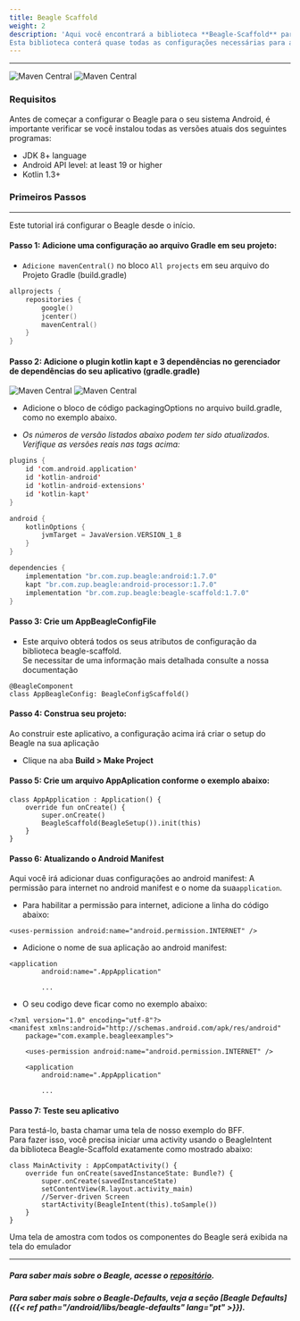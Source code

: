 ```yaml
---
title: Beagle Scaffold
weight: 2
description: 'Aqui você encontrará a biblioteca **Beagle-Scaffold** para ajudá-lo a iniciar um projeto usando o Beagle no Android.
Esta biblioteca conterá quase todas as configurações necessárias para adicionar o Beagle a um projeto Android.'
---
```


---


![Maven Central](https://img.shields.io/maven-central/v/br.com.zup.beagle/beagle-scaffold?color=green&label=Beagle-Scaffold)
![**Maven Central**](https://img.shields.io/maven-central/v/br.com.zup.beagle/android?label=Beagle)

### Requisitos
Antes de começar a configurar o Beagle para o seu sistema Android, é importante verificar se você instalou todas as versões atuais dos seguintes programas:

* JDK 8+ language
* Android API level: at least 19 or higher
* Kotlin 1.3+

### Primeiros Passos
<hr>

Este tutorial irá configurar o Beagle desde o início.

#### **Passo 1:** Adicione uma configuração ao arquivo Gradle em seu projeto:
- `Adicione mavenCentral()` no bloco `All projects` em seu arquivo do Projeto Gradle (build.gradle) <br>

```kotlin
allprojects {
    repositories {
        google()
        jcenter()
        mavenCentral()
    }
}
```
#### **Passo 2:** Adicione o plugin kotlin kapt e 3 dependências no gerenciador de dependências do seu aplicativo (gradle.gradle) <br>

 ![Maven Central](https://img.shields.io/maven-central/v/br.com.zup.beagle/beagle-scaffold?color=green&label=Beagle-Scaffold)
 ![Maven Central](https://img.shields.io/maven-central/v/br.com.zup.beagle/android?label=Beagle)                                                                   

* Adicione o bloco de código packagingOptions no arquivo build.gradle, como no exemplo abaixo.

* _Os números de versão listados abaixo podem ter sido atualizados. Verifique as versões reais nas tags acima:_
```kotlin
plugins {
    id 'com.android.application'
    id 'kotlin-android'
    id 'kotlin-android-extensions'
    id 'kotlin-kapt'
}

android {
    kotlinOptions {
        jvmTarget = JavaVersion.VERSION_1_8
    }
}

dependencies {
    implementation "br.com.zup.beagle:android:1.7.0"
    kapt "br.com.zup.beagle:android-processor:1.7.0"
    implementation "br.com.zup.beagle:beagle-scaffold:1.7.0"
}
```

#### **Passo 3:** Crie um AppBeagleConfigFile
* Este arquivo obterá todos os seus atributos de configuração da biblioteca beagle-scaffold. <br>
Se necessitar de uma informação mais detalhada consulte a nossa documentação

```
@BeagleComponent
class AppBeagleConfig: BeagleConfigScaffold()
```
#### **Passo 4:** Construa seu projeto: 
Ao construir este aplicativo, a configuração acima irá criar o setup do Beagle na sua aplicação<br>
* Clique na aba **Build > Make Project**

#### **Passo 5:** Crie um arquivo AppAplication conforme o exemplo abaixo:
```
class AppApplication : Application() {
    override fun onCreate() {
        super.onCreate()
        BeagleScaffold(BeagleSetup()).init(this)
    }
}
```

#### **Passo 6:** Atualizando o Android Manifest

Aqui você irá adicionar duas configurações ao android manifest: A permissão para internet no android manifest e o nome da sua`application`. 

* Para habilitar a permissão para internet, adicione a linha do código abaixo: 

```markup
<uses-permission android:name="android.permission.INTERNET" />
```

* Adicione o nome de sua aplicação ao android manifest:

```markup
<application
        android:name=".AppApplication"

        ...
```

* O seu codigo deve ficar como no exemplo abaixo:

```markup
<?xml version="1.0" encoding="utf-8"?>
<manifest xmlns:android="http://schemas.android.com/apk/res/android"
    package="com.example.beagleexamples">

    <uses-permission android:name="android.permission.INTERNET" />

    <application
        android:name=".AppApplication"

        ...
```

#### **Passo 7:** Teste seu aplicativo <br>
Para testá-lo, basta chamar uma tela de nosso exemplo do BFF. <br>
Para fazer isso, você precisa iniciar uma activity usando o BeagleIntent <br>
da biblioteca Beagle-Scaffold exatamente como mostrado abaixo:
```
class MainActivity : AppCompatActivity() {
    override fun onCreate(savedInstanceState: Bundle?) {
        super.onCreate(savedInstanceState)
        setContentView(R.layout.activity_main)
        //Server-driven Screen
        startActivity(BeagleIntent(this).toSample())
    }
}
```
Uma tela de amostra com todos os componentes do Beagle será exibida na tela do emulador

<hr>

##### Para saber mais sobre o Beagle, acesse o [repositório](https://github.com/ZupIT/beagle).
##### Para saber mais sobre o Beagle-Defaults, veja a seção [Beagle Defaults]({{< ref path="/android/libs/beagle-defaults" lang="pt" >}}).
